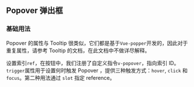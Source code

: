 <style scoped>
.el-popover {
  margin-left: 10px;
}
</style>

## Popover 弹出框

### 基础用法

Popover 的属性与 Tooltip 很类似，它们都是基于`Vue-popper`开发的，因此对于重复属性，请参考 Tooltip 的文档，在此文档中不做详尽解释。

设置索引`ref`，在按钮中，我们注册了自定义指令`v-popover`，指向索引 ID。`trigger`属性用于设置何时触发 Popover ，提供三种触发方式：`hover`, `click` 和 `focus`。第二种用法通过 `slot` 指定 reference。

<template>
  <el-card shadow="hover">
    <el-row>
      <el-col :span="8" :xs="{span: 24}">
        <el-popover
          ref="popover1"
          placement="top-start"
          title="标题"
          width="200"
          trigger="hover"
          content="hover 激活 这是一段内容,这是一段内容,这是一段内容。">
        </el-popover>
        <el-button v-popover:popover1>hover 激活</el-button>
      </el-col>
      <el-col :span="8" :xs="{span: 24}">
        <el-popover
          ref="popover2"
          placement="bottom"
          title="标题"
          width="200"
          trigger="click"
          content="click 激活 这是一段内容,这是一段内容,这是一段内容。">
        </el-popover>
        <el-button v-popover:popover2>click 激活</el-button>
      </el-col>
      <el-col :span="8" :xs="{span: 24}">
        <el-popover
          placement="right"
          title="标题"
          width="200"
          trigger="focus"
          content="focus 激活 这是一段内容,这是一段内容,这是一段内容。">
          <el-button slot="reference">focus 激活</el-button>
        </el-popover>
      </el-col>
    </el-row>
  </el-card>
</template>
